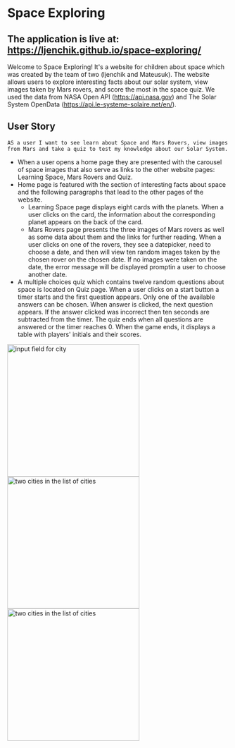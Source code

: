 # Space Exploring

## The application is live at: https://ljenchik.github.io/space-exploring/

Welcome to Space Exploring! It's a website for children about space which was created by the team of two (ljenchik and Mateusuk). The website allows users to explore interesting facts about our solar system, view images taken by Mars rovers, and score the most in the space quiz. We used the data from NASA Open API (https://api.nasa.gov) and The Solar System OpenData (https://api.le-systeme-solaire.net/en/).


## User Story

```text
AS a user I want to see learn about Space and Mars Rovers, view images from Mars and take a quiz to test my knowledge about our Solar System.
```

  * When a user opens a home page they are presented with the carousel of space images that also serve as links to the other website pages: Learning Space, Mars Rovers and Quiz.
  * Home page is featured with the section of interesting facts about space and the following paragraphs that lead to the other pages of the website.
    * Learning Space page displays eight cards with the planets. When a user clicks on the card, the information about the corresponding planet appears on the back of the card.
    * Mars Rovers page presents the three images of Mars rovers as well as some data about them and the links for further reading. When a user clicks on one of the rovers, they see a datepicker, need to choose a date, and then will view ten random images taken by the chosen rover on the chosen date. If no images were taken on the date, the error message will be displayed promptin a user to choose another date.
  * A multiple choices quiz  which contains twelve random questions about space is located on Quiz page. When a user clicks on a start button a timer starts and the first question appears. Only one of the available answers can be chosen. When answer is clicked, the next question appears. If the answer clicked was incorrect then ten seconds are subtracted from the timer. The quiz ends when all questions are answered or the timer reaches 0. When the game ends, it displays a table with players' initials and their scores.  

<p float="center">
<img src="./assets/screenshots/screenshot1.png" alt="input field for city" width="300"/>
<img src="./assets/screenshots/screenshot2.png" alt="two cities in the list of cities" width="300"/>
<img src="./assets/screenshots/screenshot3.png" alt="two cities in the list of cities" width="300"/>
</p>




